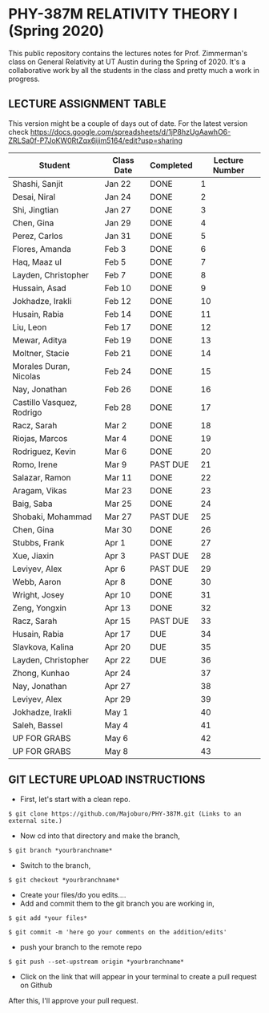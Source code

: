 # PHY-387M RELATIVITY THEORY I (Spring 2020)

This public repository contains the lectures notes for Prof. Zimmerman's class on General Relativity at UT Austin during the Spring of 2020. It's a collaborative work by all the students in the class and pretty much a work in progress. 

## LECTURE ASSIGNMENT TABLE

This version might be a couple of days out of date. For the latest version check https://docs.google.com/spreadsheets/d/1jP8hzUgAawhO6-ZRLSa0f-P7JoKW0RtZqx6ijim5164/edit?usp=sharing

| Student                   | Class Date | Completed | Lecture Number |
|---------------------------|------------|-----------|----------------|
| Shashi, Sanjit            | Jan 22     | DONE      | 1              |
| Desai, Niral              | Jan 24     | DONE      | 2              |
| Shi, Jingtian             | Jan 27     | DONE      | 3              |
| Chen, Gina                | Jan 29     | DONE      | 4              |
| Perez, Carlos             | Jan 31     | DONE      | 5              |
| Flores, Amanda            | Feb 3      | DONE      | 6              |
| Haq, Maaz ul              | Feb 5      | DONE      | 7              |
| Layden, Christopher       | Feb 7      | DONE      | 8              |
| Hussain, Asad             | Feb 10     | DONE      | 9              |
| Jokhadze, Irakli          | Feb 12     | DONE      | 10             |
| Husain, Rabia             | Feb 14     | DONE      | 11             |
| Liu, Leon                 | Feb 17     | DONE      | 12             |
| Mewar, Aditya             | Feb 19     | DONE      | 13             |
| Moltner, Stacie           | Feb 21     | DONE      | 14             |
| Morales Duran, Nicolas    | Feb 24     | DONE      | 15             |
| Nay, Jonathan             | Feb 26     | DONE      | 16             |
| Castillo Vasquez, Rodrigo | Feb 28     | DONE      | 17             |
| Racz, Sarah               | Mar 2      | DONE      | 18             |
| Riojas, Marcos            | Mar 4      | DONE      | 19             |
| Rodriguez, Kevin          | Mar 6      | DONE      | 20             |
| Romo, Irene               | Mar 9      | PAST DUE  | 21             |
| Salazar, Ramon            | Mar 11     | DONE      | 22             |
| Aragam, Vikas             | Mar 23     | DONE      | 23             |
| Baig, Saba                | Mar 25     | DONE      | 24             |
| Shobaki, Mohammad         | Mar 27     | PAST DUE  | 25             |
| Chen, Gina                | Mar 30     | DONE      | 26             |
| Stubbs, Frank             | Apr 1      | DONE      | 27             |
| Xue, Jiaxin               | Apr 3      | PAST DUE  | 28             |
| Leviyev, Alex             | Apr 6      | PAST DUE  | 29             |
| Webb, Aaron               | Apr 8      | DONE      | 30             |
| Wright, Josey             | Apr 10     | DONE      | 31             |
| Zeng, Yongxin             | Apr 13     | DONE      | 32             |
| Racz, Sarah               | Apr 15     | PAST DUE  | 33             |
| Husain, Rabia             | Apr 17     | DUE       | 34             |
| Slavkova, Kalina          | Apr 20     | DUE       | 35             |
| Layden, Christopher       | Apr 22     | DUE       | 36             |
| Zhong, Kunhao             | Apr 24     |           | 37             |
| Nay, Jonathan             | Apr 27     |           | 38             |
| Leviyev, Alex             | Apr 29     |           | 39             |
| Jokhadze, Irakli          | May 1      |           | 40             |
| Saleh, Bassel             | May 4      |           | 41             |
| UP FOR GRABS              | May 6      |           | 42             |
| UP FOR GRABS              | May 8      |           | 43             |

## GIT LECTURE UPLOAD INSTRUCTIONS

- First, let's start with a clean repo.
```
$ git clone https://github.com/Majoburo/PHY-387M.git (Links to an external site.)
```
- Now cd into that directory and make the branch,
```
$ git branch *yourbranchname*
```
- Switch to the branch,
```
$ git checkout *yourbranchname*
```
- Create your files/do you edits....
- Add and commit them to the git branch you are working in,
```
$ git add *your files*

$ git commit -m 'here go your comments on the addition/edits'
```
- push your branch to the remote repo
```
$ git push --set-upstream origin *yourbranchname*
```
- Click on the link that will appear in your terminal to create a pull request on Github

After this, I'll approve your pull request.
